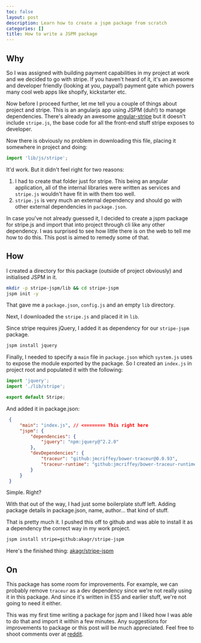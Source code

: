 ```yaml
---
toc: false
layout: post
description: Learn how to create a jspm package from scratch
categories: []
title: How to write a JSPM package
---
```

## Why

So I was assigned with building payment capabilities in my project at work and we decided to go with stripe. If you haven't heard of it, it's an awesome and developer friendly (looking at you, paypal!) payment gate which powers many cool web apps like shopify, kickstarter etc.

Now before I proceed further, let me tell you a couple of things about project and stripe. This is an angularjs app using JSPM (duh!) to manage dependencies. There's already an awesome [angular-stripe](https://github.com/bendrucker/angular-stripe) but it doesn't include `stripe.js`, the base code for all the front-end stuff stripe exposes to developer.

Now there is obviously no problem in downloading this file, placing it somewhere in project and doing:

```javascript
import 'lib/js/stripe';
```

It'd work. But it didn't feel right for two reasons:

1. I had to create that folder just for stripe. This being an angular application, all of the internal libraries were written as services and `stripe.js` wouldn't have fit in with them too well.
2. `stripe.js` is very much an external dependency and should go with other external dependencies in `package.json`.

In case you've not already guessed it, I decided to create a jspm package for stripe.js and import that into project through cli like any other dependency. I was surprised to see how little there is on the web to tell me how to do this. This post is aimed to remedy some of that.

## How

I created a directory for this package (outside of project obviously) and initialised JSPM in it.

```bash
mkdir -p stripe-jspm/lib && cd stripe-jspm
jspm init -y
```

That gave me a `package.json`, `config.js` and an empty `lib` directory.

Next, I downloaded the `stripe.js` and placed it in `lib`.

Since stripe requires jQuery, I added it as dependency for our `stripe-jspm` package.

```bash
jspm install jquery
```

Finally, I needed to specify a `main` file in `package.json` which `system.js` uses to expose the module exported by the package. So I created an `index.js` in project root and populated it with the following:

```javascript
import 'jquery';
import './lib/stripe';

export default Stripe;
```

And added it in package.json:

```json
 {
     "main": "index.js", // <======== This right here
     "jspm": {
         "dependencies": {
             "jquery": "npm:jquery@^2.2.0"
         },
         "devDependencies": {
             "traceur": "github:jmcriffey/bower-traceur@0.0.93",
             "traceur-runtime": "github:jmcriffey/bower-traceur-runtime@0.0.93"
         }
     }
 }
```

Simple. Right?

With that out of the way, I had just some boilerplate stuff left. Adding package details in package.json, name, author... that kind of stuff.

That is pretty much it. I pushed this off to github and was able to install it as a dependency the correct way in my work project.

```bash
jspm install stripe=github:akagr/stripe-jspm
```

Here's the finished thing: [akagr/stripe-jspm](https://github.com/akagr/stripe-jspm)

## On

This package has some room for improvements. For example, we can probably remove `traceur` as a dev dependency since we're not really using it in this package. And since it's written in ES5 and earlier stuff, we're not going to need it either.

This was my first time writing a package for jspm and I liked how I was able to do that and import it within a few minutes. Any suggestions for improvements to package or this post will be much appreciated. Feel free to shoot comments over at [reddit](https://www.reddit.com/r/javascript/comments/41iuaq/how_to_write_a_jspm_package/).
